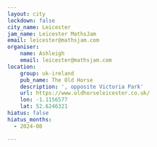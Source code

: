 ```yaml
---
layout: city
lockdown: false
city_name: Leicester
jam_name: Leicester MathsJam
email: leicester@mathsjam.com
organiser:
    name: Ashleigh
    email: leicester@mathsjam.com
location:
    group: uk-ireland
    pub_name: The Old Horse
    description: ', opposite Victoria Park'
    url: https://www.oldhorseleicester.co.uk/
    lon: -1.1156577
    lat: 52.6246321
hiatus: false
hiatus_months:
  - 2024-08

---
```

